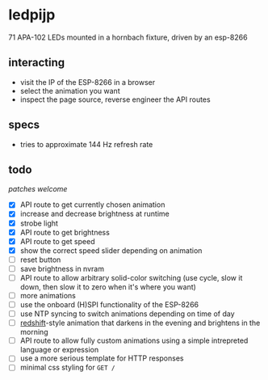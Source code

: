 # ledpijp

71 APA-102 LEDs mounted in a hornbach fixture, driven by an esp-8266

## interacting

- visit the IP of the ESP-8266 in a browser
- select the animation you want
- inspect the page source, reverse engineer the API routes

## specs

- tries to approximate 144 Hz refresh rate

## todo

_patches welcome_

- [X] API route to get currently chosen animation
- [X] increase and decrease brightness at runtime
- [X] strobe light
- [X] API route to get brightness
- [X] API route to get speed
- [X] show the correct speed slider depending on animation
- [ ] reset button
- [ ] save brightness in nvram
- [ ] API route to allow arbitrary solid-color switching (use cycle, slow it down, then slow it to zero when it's where you want)
- [ ] more animations
- [ ] use the onboard (H)SPI functionality of the ESP-8266
- [ ] use NTP syncing to switch animations depending on time of day
- [ ] [redshift](https://github.com/jonls/redshift)-style animation that darkens in the evening and brightens in the morning
- [ ] API route to allow fully custom animations using a simple intrepreted language or expression
- [ ] use a more serious template for HTTP responses
- [ ] minimal css styling for `GET /`
